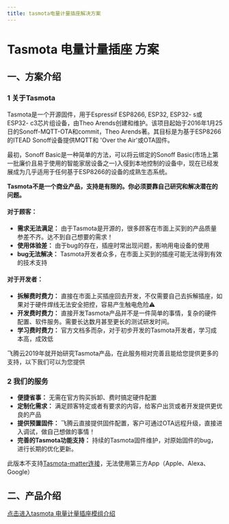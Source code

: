 ```yaml
---
title: tasmota电量计量插座解决方案
---
```


# Tasmota 电量计量插座 方案

## 一、方案介绍

### 1 关于Tasmota

<!-- 拥有Tasmota模组控制的插座，相比于传统插座，Tasmota 电量计量插座更加智能、更加便捷、更加省心！
该产品，拥有电量计量功能，支持多语言版本，和AOT远程和本地升级。在家庭中使用网络链接，可以更轻便的控制插座设备，手指轻轻一划即可控制全屋用电设备。 -->

Tasmota是一个开源固件，用于Espressif ESP8266, ESP32, ESP32- s或ESP32- c3芯片组设备，由Theo Arends创建和维护。该项目起始于2016年1月25日的Sonoff-MQTT-OTA和commit，Theo Arends著。其目标是为基于ESP8266的ITEAD Sonoff设备提供MQTT和 'Over the Air'或OTA固件。

最初，Sonoff Basic是一种简单的方法，可以将云绑定的Sonoff Basic(市场上第一批廉价且易于使用的智能家居设备之一)入侵到本地控制的设备中，现在已经发展成为几乎适用于任何基于ESP8266的设备的成熟生态系统。
<!-- ![tasmota产品实物](../../assets/images/tasmota/tasmota图.png) -->

**Tasmota不是一个商业产品，支持是有限的。你必须要靠自己研究和解决潜在的问题。** 

#### 对于顾客：

- **需求无法满足：** 由于Tasmota是开源的，很多顾客在市面上买到的产品质量参差不齐。达不到自己想要的需求！
- **使用体验差：** 由于bug的存在，插座时常出现问题，影响用电设备的使用
- **bug无法解决：** Tasmota开发者众多，在市面上买到的插座可能无法得到有效的技术支持

#### 对于开发者：

- **拆解费时费力：** 直接在市面上买插座回去开发，不仅需要自己去拆解插座，如果对于硬件焊线无法安全把控，容易产生触电危险⚠️
- **开发费时费力：** 直接开发Tasmota产品并不是一件简单的事情，复杂的硬件配置、软件服务。需要长达数月甚至更长的测试研发时间。
- **学习费时费力：** 官方文档多而杂，对于初步开发的Tasmota开发者，学习成本高，成效低

飞腾云2019年就开始研究Tasmota产品，在此服务相对完善且能给您提供更多的支持，以下我们可以为您提供

### 2 我们的服务

- **便捷省事：** 无需在官方购买拆卸、费时搞定硬件配置
- **定制化需求：** 满足顾客特定或者有要求的内容，给客户出货或者开发提供更优良的产品
- **提供预置固件：** 飞腾云直接提供固件配置，客户可通过OTA远程升级，直接进入调试，做自己想做的事情！
- **完善的Tasmota功能支持：** 持续的Tasmota固件维护，对原始固件的bug，进行长期的优化更新。

此版本不支持[Tasmota-matter连接](../../solutions/tasmota/tasmota-matter.md)，无法使用第三方App（Apple、Alexa、Google）

## 二、产品介绍
[点击进入tasmota 电量计量插座模组介绍](../../products/tasmota/socket.md)


